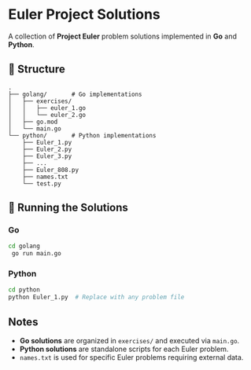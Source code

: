 # Euler Project Solutions

A collection of **Project Euler** problem solutions implemented in **Go** and **Python**.

## 📂 Structure

```plaintext
.  
├── golang/       # Go implementations  
│   ├── exercises/  
│   │   ├── euler_1.go  
│   │   └── euler_2.go  
│   ├── go.mod  
│   └── main.go  
└── python/       # Python implementations  
    ├── Euler_1.py  
    ├── Euler_2.py  
    ├── Euler_3.py  
    ├── ...  
    ├── Euler_808.py  
    ├── names.txt  
    └── test.py  
```

## 🚀 Running the Solutions

### Go
```sh
cd golang
 go run main.go
```

### Python
```sh
cd python
python Euler_1.py  # Replace with any problem file
```

## Notes
- **Go solutions** are organized in `exercises/` and executed via `main.go`.
- **Python solutions** are standalone scripts for each Euler problem.
- `names.txt` is used for specific Euler problems requiring external data.

